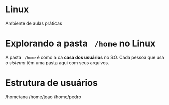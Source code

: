 # Linux
Ambiente de aulas práticas

# Explorando a pasta ` /home` no Linux
A pasta ` /home` é como a ca **casa dos usuários** no SO.
Cada pessoa que usa o *sistema* têm uma pasta aqui com seus arquivos.

# Estrutura de usuários

/home/ana
/home/joao
/home/pedro
